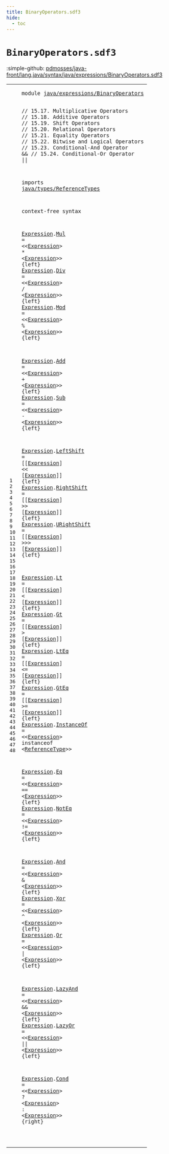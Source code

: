 ```yaml
---
title: BinaryOperators.sdf3
hide:
  - toc
---
```


# `BinaryOperators.sdf3`

:simple-github: [pdmosses/java-front/lang.java/syntax/java/expressions/BinaryOperators.sdf3]

[pdmosses/java-front/lang.java/syntax/java/expressions/BinaryOperators.sdf3]: https://github.com/pdmosses/java-front/blob/master/lang.java/syntax/java/expressions/BinaryOperators.sdf3 "The source file on GitHub"

<div class="sdf3"><table class="highlighttable"><tbody><tr><td class="linenos"><div class="linenodiv"><pre><span></span>1
2
3
4
5
6
7
8
9
10
11
12
13
14
15
16
17
18
19
20
21
22
23
24
25
26
27
28
29
30
31
32
33
34
35
36
37
38
39
40
41
42
43
44
45
46
47
48
</pre></div></td>
<td class="code"><pre><code><span class="keyword">module</span> <a href="../Disambiguation.sdf3/#java/expressions/BinaryOperators_152_184" id="java/expressions/BinaryOperators_7_39" title="Referenced at ../Disambiguation.sdf3 line 7; ../Main.sdf3 line 16">java/expressions/BinaryOperators</a>

<span class="layout">// 15.17. Multiplicative Operators</span>
<span class="layout">// 15.18. Additive Operators</span>
<span class="layout">// 15.19. Shift Operators</span>
<span class="layout">// 15.20. Relational Operators</span>
<span class="layout">// 15.21. Equality Operators</span>
<span class="layout">// 15.22. Bitwise and Logical Operators</span>
<span class="layout">// 15.23. Conditional-And Operator &amp;&amp;</span>
<span class="layout">// 15.24. Conditional-Or Operator ||</span>

<span class="keyword">imports</span>
  <a href="../../types/ReferenceTypes.sdf3/#java/types/ReferenceTypes_7_32" id="java/types/ReferenceTypes_317_342" title="Defined at ../../types/ReferenceTypes.sdf3 line 1">java/types/ReferenceTypes</a>

<span class="keyword">context-free syntax</span>
  
  <a href="#Expression_388_398" id="Expression_369_379" title="Referenced at line 17, 18, 19, 21, 22, 24, 25, 26, 28, 29, 30, 31, 32, 34, 35, 37, 38, 39, 41, 42, 44">Expression</a>.<span class="cons_Constructor"><a href="../Disambiguation.sdf3/#Mul_792_795" id="Mul_380_383" title="Referenced at ../Disambiguation.sdf3 line 37, 69">Mul</a></span> = &lt;&lt;<a href="#Expression_369_379" id="Expression_388_398" title="Defined at line 17, 18, 19, 21, 22, 24, 25, 26, 28, 29, 30, 31, 32, 34, 35, 37, 38, 39, 41, 42, 44">Expression</a>&gt; <span class="cons_String">*</span> &lt;<a href="#Expression_369_379" id="Expression_403_413" title="Defined at line 17, 18, 19, 21, 22, 24, 25, 26, 28, 29, 30, 31, 32, 34, 35, 37, 38, 39, 41, 42, 44">Expression</a>&gt;&gt; {<span class="keyword">left</span>}
  <a href="#Expression_388_398" id="Expression_425_435" title="Referenced at line 17, 18, 19, 21, 22, 24, 25, 26, 28, 29, 30, 31, 32, 34, 35, 37, 38, 39, 41, 42, 44">Expression</a>.<span class="cons_Constructor"><a href="../Disambiguation.sdf3/#Div_812_815" id="Div_436_439" title="Referenced at ../Disambiguation.sdf3 line 38, 70">Div</a></span> = &lt;&lt;<a href="#Expression_369_379" id="Expression_444_454" title="Defined at line 17, 18, 19, 21, 22, 24, 25, 26, 28, 29, 30, 31, 32, 34, 35, 37, 38, 39, 41, 42, 44">Expression</a>&gt; <span class="cons_String">/</span> &lt;<a href="#Expression_369_379" id="Expression_459_469" title="Defined at line 17, 18, 19, 21, 22, 24, 25, 26, 28, 29, 30, 31, 32, 34, 35, 37, 38, 39, 41, 42, 44">Expression</a>&gt;&gt; {<span class="keyword">left</span>}
  <a href="#Expression_388_398" id="Expression_481_491" title="Referenced at line 17, 18, 19, 21, 22, 24, 25, 26, 28, 29, 30, 31, 32, 34, 35, 37, 38, 39, 41, 42, 44">Expression</a>.<span class="cons_Constructor"><a href="../Disambiguation.sdf3/#Mod_831_834" id="Mod_492_495" title="Referenced at ../Disambiguation.sdf3 line 39, 71">Mod</a></span> = &lt;&lt;<a href="#Expression_369_379" id="Expression_500_510" title="Defined at line 17, 18, 19, 21, 22, 24, 25, 26, 28, 29, 30, 31, 32, 34, 35, 37, 38, 39, 41, 42, 44">Expression</a>&gt; <span class="cons_String">%</span> &lt;<a href="#Expression_369_379" id="Expression_515_525" title="Defined at line 17, 18, 19, 21, 22, 24, 25, 26, 28, 29, 30, 31, 32, 34, 35, 37, 38, 39, 41, 42, 44">Expression</a>&gt;&gt; {<span class="keyword">left</span>}
  
  <a href="#Expression_388_398" id="Expression_540_550" title="Referenced at line 17, 18, 19, 21, 22, 24, 25, 26, 28, 29, 30, 31, 32, 34, 35, 37, 38, 39, 41, 42, 44">Expression</a>.<span class="cons_Constructor"><a href="../Disambiguation.sdf3/#Add_1496_1499" id="Add_551_554" title="Referenced at ../Disambiguation.sdf3 line 73">Add</a></span> = &lt;&lt;<a href="#Expression_369_379" id="Expression_559_569" title="Defined at line 17, 18, 19, 21, 22, 24, 25, 26, 28, 29, 30, 31, 32, 34, 35, 37, 38, 39, 41, 42, 44">Expression</a>&gt; <span class="cons_String">+</span> &lt;<a href="#Expression_369_379" id="Expression_574_584" title="Defined at line 17, 18, 19, 21, 22, 24, 25, 26, 28, 29, 30, 31, 32, 34, 35, 37, 38, 39, 41, 42, 44">Expression</a>&gt;&gt; {<span class="keyword">left</span>}
  <a href="#Expression_388_398" id="Expression_596_606" title="Referenced at line 17, 18, 19, 21, 22, 24, 25, 26, 28, 29, 30, 31, 32, 34, 35, 37, 38, 39, 41, 42, 44">Expression</a>.<span class="cons_Constructor"><a href="../Disambiguation.sdf3/#Sub_1516_1519" id="Sub_607_610" title="Referenced at ../Disambiguation.sdf3 line 74">Sub</a></span> = &lt;&lt;<a href="#Expression_369_379" id="Expression_615_625" title="Defined at line 17, 18, 19, 21, 22, 24, 25, 26, 28, 29, 30, 31, 32, 34, 35, 37, 38, 39, 41, 42, 44">Expression</a>&gt; <span class="cons_String">-</span> &lt;<a href="#Expression_369_379" id="Expression_630_640" title="Defined at line 17, 18, 19, 21, 22, 24, 25, 26, 28, 29, 30, 31, 32, 34, 35, 37, 38, 39, 41, 42, 44">Expression</a>&gt;&gt; {<span class="keyword">left</span>}
  
  <a href="#Expression_388_398" id="Expression_655_665" title="Referenced at line 17, 18, 19, 21, 22, 24, 25, 26, 28, 29, 30, 31, 32, 34, 35, 37, 38, 39, 41, 42, 44">Expression</a>.<span class="cons_Constructor"><a href="../Disambiguation.sdf3/#LeftShift_1549_1558" id="LeftShift_666_675" title="Referenced at ../Disambiguation.sdf3 line 76">LeftShift</a></span> = [[<a href="#Expression_369_379" id="Expression_680_690" title="Defined at line 17, 18, 19, 21, 22, 24, 25, 26, 28, 29, 30, 31, 32, 34, 35, 37, 38, 39, 41, 42, 44">Expression</a>] <span class="cons_String">&lt;&lt;</span> [<a href="#Expression_369_379" id="Expression_696_706" title="Defined at line 17, 18, 19, 21, 22, 24, 25, 26, 28, 29, 30, 31, 32, 34, 35, 37, 38, 39, 41, 42, 44">Expression</a>]] {<span class="keyword">left</span>}
  <a href="#Expression_388_398" id="Expression_718_728" title="Referenced at line 17, 18, 19, 21, 22, 24, 25, 26, 28, 29, 30, 31, 32, 34, 35, 37, 38, 39, 41, 42, 44">Expression</a>.<span class="cons_Constructor"><a href="../Disambiguation.sdf3/#RightShift_1575_1585" id="RightShift_729_739" title="Referenced at ../Disambiguation.sdf3 line 77">RightShift</a></span> = [[<a href="#Expression_369_379" id="Expression_744_754" title="Defined at line 17, 18, 19, 21, 22, 24, 25, 26, 28, 29, 30, 31, 32, 34, 35, 37, 38, 39, 41, 42, 44">Expression</a>] <span class="cons_String">&gt;&gt;</span> [<a href="#Expression_369_379" id="Expression_760_770" title="Defined at line 17, 18, 19, 21, 22, 24, 25, 26, 28, 29, 30, 31, 32, 34, 35, 37, 38, 39, 41, 42, 44">Expression</a>]] {<span class="keyword">left</span>}
  <a href="#Expression_388_398" id="Expression_782_792" title="Referenced at line 17, 18, 19, 21, 22, 24, 25, 26, 28, 29, 30, 31, 32, 34, 35, 37, 38, 39, 41, 42, 44">Expression</a>.<span class="cons_Constructor"><a href="../Disambiguation.sdf3/#URightShift_1602_1613" id="URightShift_793_804" title="Referenced at ../Disambiguation.sdf3 line 78">URightShift</a></span> = [[<a href="#Expression_369_379" id="Expression_809_819" title="Defined at line 17, 18, 19, 21, 22, 24, 25, 26, 28, 29, 30, 31, 32, 34, 35, 37, 38, 39, 41, 42, 44">Expression</a>] <span class="cons_String">&gt;&gt;&gt;</span> [<a href="#Expression_369_379" id="Expression_826_836" title="Defined at line 17, 18, 19, 21, 22, 24, 25, 26, 28, 29, 30, 31, 32, 34, 35, 37, 38, 39, 41, 42, 44">Expression</a>]] {<span class="keyword">left</span>}
  
  <a href="#Expression_388_398" id="Expression_851_861" title="Referenced at line 17, 18, 19, 21, 22, 24, 25, 26, 28, 29, 30, 31, 32, 34, 35, 37, 38, 39, 41, 42, 44">Expression</a>.<span class="cons_Constructor"><a href="../Disambiguation.sdf3/#Lt_1670_1672" id="Lt_862_864" title="Referenced at ../Disambiguation.sdf3 line 81">Lt</a></span>   = [[<a href="#Expression_369_379" id="Expression_871_881" title="Defined at line 17, 18, 19, 21, 22, 24, 25, 26, 28, 29, 30, 31, 32, 34, 35, 37, 38, 39, 41, 42, 44">Expression</a>] <span class="cons_String">&lt;</span> [<a href="#Expression_369_379" id="Expression_886_896" title="Defined at line 17, 18, 19, 21, 22, 24, 25, 26, 28, 29, 30, 31, 32, 34, 35, 37, 38, 39, 41, 42, 44">Expression</a>]] {<span class="keyword">left</span>}
  <a href="#Expression_388_398" id="Expression_908_918" title="Referenced at line 17, 18, 19, 21, 22, 24, 25, 26, 28, 29, 30, 31, 32, 34, 35, 37, 38, 39, 41, 42, 44">Expression</a>.<span class="cons_Constructor"><a href="../Disambiguation.sdf3/#Gt_1689_1691" id="Gt_919_921" title="Referenced at ../Disambiguation.sdf3 line 82">Gt</a></span>   = [[<a href="#Expression_369_379" id="Expression_928_938" title="Defined at line 17, 18, 19, 21, 22, 24, 25, 26, 28, 29, 30, 31, 32, 34, 35, 37, 38, 39, 41, 42, 44">Expression</a>] <span class="cons_String">&gt;</span> [<a href="#Expression_369_379" id="Expression_943_953" title="Defined at line 17, 18, 19, 21, 22, 24, 25, 26, 28, 29, 30, 31, 32, 34, 35, 37, 38, 39, 41, 42, 44">Expression</a>]] {<span class="keyword">left</span>}
  <a href="#Expression_388_398" id="Expression_965_975" title="Referenced at line 17, 18, 19, 21, 22, 24, 25, 26, 28, 29, 30, 31, 32, 34, 35, 37, 38, 39, 41, 42, 44">Expression</a>.<span class="cons_Constructor"><a href="../Disambiguation.sdf3/#LtEq_1708_1712" id="LtEq_976_980" title="Referenced at ../Disambiguation.sdf3 line 83">LtEq</a></span> = [[<a href="#Expression_369_379" id="Expression_985_995" title="Defined at line 17, 18, 19, 21, 22, 24, 25, 26, 28, 29, 30, 31, 32, 34, 35, 37, 38, 39, 41, 42, 44">Expression</a>] <span class="cons_String">&lt;=</span> [<a href="#Expression_369_379" id="Expression_1001_1011" title="Defined at line 17, 18, 19, 21, 22, 24, 25, 26, 28, 29, 30, 31, 32, 34, 35, 37, 38, 39, 41, 42, 44">Expression</a>]] {<span class="keyword">left</span>}
  <a href="#Expression_388_398" id="Expression_1023_1033" title="Referenced at line 17, 18, 19, 21, 22, 24, 25, 26, 28, 29, 30, 31, 32, 34, 35, 37, 38, 39, 41, 42, 44">Expression</a>.<span class="cons_Constructor"><a href="../Disambiguation.sdf3/#GtEq_1729_1733" id="GtEq_1034_1038" title="Referenced at ../Disambiguation.sdf3 line 84">GtEq</a></span> = [[<a href="#Expression_369_379" id="Expression_1043_1053" title="Defined at line 17, 18, 19, 21, 22, 24, 25, 26, 28, 29, 30, 31, 32, 34, 35, 37, 38, 39, 41, 42, 44">Expression</a>] <span class="cons_String">&gt;=</span> [<a href="#Expression_369_379" id="Expression_1059_1069" title="Defined at line 17, 18, 19, 21, 22, 24, 25, 26, 28, 29, 30, 31, 32, 34, 35, 37, 38, 39, 41, 42, 44">Expression</a>]] {<span class="keyword">left</span>}
  <a href="#Expression_388_398" id="Expression_1081_1091" title="Referenced at line 17, 18, 19, 21, 22, 24, 25, 26, 28, 29, 30, 31, 32, 34, 35, 37, 38, 39, 41, 42, 44">Expression</a>.<span class="cons_Constructor"><a href="../Disambiguation.sdf3/#InstanceOf_1643_1653" id="InstanceOf_1092_1102" title="Referenced at ../Disambiguation.sdf3 line 80">InstanceOf</a></span> = &lt;&lt;<a href="#Expression_369_379" id="Expression_1107_1117" title="Defined at line 17, 18, 19, 21, 22, 24, 25, 26, 28, 29, 30, 31, 32, 34, 35, 37, 38, 39, 41, 42, 44">Expression</a>&gt; <span class="cons_String">instanceof</span> &lt;<a href="../../types/ReferenceTypes.sdf3/#ReferenceType_218_231" id="ReferenceType_1131_1144" title="Defined at ../../types/ReferenceTypes.sdf3 line 13, 23, 24">ReferenceType</a>&gt;&gt;
  
  <a href="#Expression_388_398" id="Expression_1152_1162" title="Referenced at line 17, 18, 19, 21, 22, 24, 25, 26, 28, 29, 30, 31, 32, 34, 35, 37, 38, 39, 41, 42, 44">Expression</a>.<span class="cons_Constructor"><a href="../Disambiguation.sdf3/#Eq_1763_1765" id="Eq_1163_1165" title="Referenced at ../Disambiguation.sdf3 line 86">Eq</a></span>    = &lt;&lt;<a href="#Expression_369_379" id="Expression_1173_1183" title="Defined at line 17, 18, 19, 21, 22, 24, 25, 26, 28, 29, 30, 31, 32, 34, 35, 37, 38, 39, 41, 42, 44">Expression</a>&gt; <span class="cons_String">==</span> &lt;<a href="#Expression_369_379" id="Expression_1189_1199" title="Defined at line 17, 18, 19, 21, 22, 24, 25, 26, 28, 29, 30, 31, 32, 34, 35, 37, 38, 39, 41, 42, 44">Expression</a>&gt;&gt; {<span class="keyword">left</span>}
  <a href="#Expression_388_398" id="Expression_1211_1221" title="Referenced at line 17, 18, 19, 21, 22, 24, 25, 26, 28, 29, 30, 31, 32, 34, 35, 37, 38, 39, 41, 42, 44">Expression</a>.<span class="cons_Constructor"><a href="../Disambiguation.sdf3/#NotEq_1782_1787" id="NotEq_1222_1227" title="Referenced at ../Disambiguation.sdf3 line 87">NotEq</a></span> = &lt;&lt;<a href="#Expression_369_379" id="Expression_1232_1242" title="Defined at line 17, 18, 19, 21, 22, 24, 25, 26, 28, 29, 30, 31, 32, 34, 35, 37, 38, 39, 41, 42, 44">Expression</a>&gt; <span class="cons_String">!=</span> &lt;<a href="#Expression_369_379" id="Expression_1248_1258" title="Defined at line 17, 18, 19, 21, 22, 24, 25, 26, 28, 29, 30, 31, 32, 34, 35, 37, 38, 39, 41, 42, 44">Expression</a>&gt;&gt; {<span class="keyword">left</span>}
  
  <a href="#Expression_388_398" id="Expression_1273_1283" title="Referenced at line 17, 18, 19, 21, 22, 24, 25, 26, 28, 29, 30, 31, 32, 34, 35, 37, 38, 39, 41, 42, 44">Expression</a>.<span class="cons_Constructor"><a href="../Disambiguation.sdf3/#And_1805_1808" id="And_1284_1287" title="Referenced at ../Disambiguation.sdf3 line 88">And</a></span> = &lt;&lt;<a href="#Expression_369_379" id="Expression_1292_1302" title="Defined at line 17, 18, 19, 21, 22, 24, 25, 26, 28, 29, 30, 31, 32, 34, 35, 37, 38, 39, 41, 42, 44">Expression</a>&gt; <span class="cons_String">&amp;</span> &lt;<a href="#Expression_369_379" id="Expression_1307_1317" title="Defined at line 17, 18, 19, 21, 22, 24, 25, 26, 28, 29, 30, 31, 32, 34, 35, 37, 38, 39, 41, 42, 44">Expression</a>&gt;&gt; {<span class="keyword">left</span>}
  <a href="#Expression_388_398" id="Expression_1329_1339" title="Referenced at line 17, 18, 19, 21, 22, 24, 25, 26, 28, 29, 30, 31, 32, 34, 35, 37, 38, 39, 41, 42, 44">Expression</a>.<span class="cons_Constructor"><a href="../Disambiguation.sdf3/#Xor_1824_1827" id="Xor_1340_1343" title="Referenced at ../Disambiguation.sdf3 line 89">Xor</a></span> = &lt;&lt;<a href="#Expression_369_379" id="Expression_1348_1358" title="Defined at line 17, 18, 19, 21, 22, 24, 25, 26, 28, 29, 30, 31, 32, 34, 35, 37, 38, 39, 41, 42, 44">Expression</a>&gt; <span class="cons_String">^</span> &lt;<a href="#Expression_369_379" id="Expression_1363_1373" title="Defined at line 17, 18, 19, 21, 22, 24, 25, 26, 28, 29, 30, 31, 32, 34, 35, 37, 38, 39, 41, 42, 44">Expression</a>&gt;&gt; {<span class="keyword">left</span>}
  <a href="#Expression_388_398" id="Expression_1385_1395" title="Referenced at line 17, 18, 19, 21, 22, 24, 25, 26, 28, 29, 30, 31, 32, 34, 35, 37, 38, 39, 41, 42, 44">Expression</a>.<span class="cons_Constructor"><a href="../Disambiguation.sdf3/#Or_1843_1845" id="Or_1396_1398" title="Referenced at ../Disambiguation.sdf3 line 90">Or</a></span>  = &lt;&lt;<a href="#Expression_369_379" id="Expression_1404_1414" title="Defined at line 17, 18, 19, 21, 22, 24, 25, 26, 28, 29, 30, 31, 32, 34, 35, 37, 38, 39, 41, 42, 44">Expression</a>&gt; <span class="cons_String">|</span> &lt;<a href="#Expression_369_379" id="Expression_1419_1429" title="Defined at line 17, 18, 19, 21, 22, 24, 25, 26, 28, 29, 30, 31, 32, 34, 35, 37, 38, 39, 41, 42, 44">Expression</a>&gt;&gt; {<span class="keyword">left</span>}
  
  <a href="#Expression_388_398" id="Expression_1444_1454" title="Referenced at line 17, 18, 19, 21, 22, 24, 25, 26, 28, 29, 30, 31, 32, 34, 35, 37, 38, 39, 41, 42, 44">Expression</a>.<span class="cons_Constructor"><a href="../Disambiguation.sdf3/#LazyAnd_1861_1868" id="LazyAnd_1455_1462" title="Referenced at ../Disambiguation.sdf3 line 91">LazyAnd</a></span> = &lt;&lt;<a href="#Expression_369_379" id="Expression_1467_1477" title="Defined at line 17, 18, 19, 21, 22, 24, 25, 26, 28, 29, 30, 31, 32, 34, 35, 37, 38, 39, 41, 42, 44">Expression</a>&gt; <span class="cons_String">&amp;&amp;</span> &lt;<a href="#Expression_369_379" id="Expression_1483_1493" title="Defined at line 17, 18, 19, 21, 22, 24, 25, 26, 28, 29, 30, 31, 32, 34, 35, 37, 38, 39, 41, 42, 44">Expression</a>&gt;&gt; {<span class="keyword">left</span>}
  <a href="#Expression_388_398" id="Expression_1505_1515" title="Referenced at line 17, 18, 19, 21, 22, 24, 25, 26, 28, 29, 30, 31, 32, 34, 35, 37, 38, 39, 41, 42, 44">Expression</a>.<span class="cons_Constructor"><a href="../Disambiguation.sdf3/#LazyOr_1884_1890" id="LazyOr_1516_1522" title="Referenced at ../Disambiguation.sdf3 line 92">LazyOr</a></span>  = &lt;&lt;<a href="#Expression_369_379" id="Expression_1528_1538" title="Defined at line 17, 18, 19, 21, 22, 24, 25, 26, 28, 29, 30, 31, 32, 34, 35, 37, 38, 39, 41, 42, 44">Expression</a>&gt; <span class="cons_String">||</span> &lt;<a href="#Expression_369_379" id="Expression_1544_1554" title="Defined at line 17, 18, 19, 21, 22, 24, 25, 26, 28, 29, 30, 31, 32, 34, 35, 37, 38, 39, 41, 42, 44">Expression</a>&gt;&gt; {<span class="keyword">left</span>}
  
  <a href="#Expression_388_398" id="Expression_1569_1579" title="Referenced at line 17, 18, 19, 21, 22, 24, 25, 26, 28, 29, 30, 31, 32, 34, 35, 37, 38, 39, 41, 42, 44">Expression</a>.<span class="cons_Constructor"><a href="../Disambiguation.sdf3/#Cond_1906_1910" id="Cond_1580_1584" title="Referenced at ../Disambiguation.sdf3 line 93">Cond</a></span> = &lt;&lt;<a href="#Expression_369_379" id="Expression_1589_1599" title="Defined at line 17, 18, 19, 21, 22, 24, 25, 26, 28, 29, 30, 31, 32, 34, 35, 37, 38, 39, 41, 42, 44">Expression</a>&gt; <span class="cons_String">?</span> &lt;<a href="#Expression_369_379" id="Expression_1604_1614" title="Defined at line 17, 18, 19, 21, 22, 24, 25, 26, 28, 29, 30, 31, 32, 34, 35, 37, 38, 39, 41, 42, 44">Expression</a>&gt; <span class="cons_String">:</span> &lt;<a href="#Expression_369_379" id="Expression_1619_1629" title="Defined at line 17, 18, 19, 21, 22, 24, 25, 26, 28, 29, 30, 31, 32, 34, 35, 37, 38, 39, 41, 42, 44">Expression</a>&gt;&gt; {<span class="keyword">right</span>}
  
  
  
  
</code></pre></td></tr></tbody></table></div>
